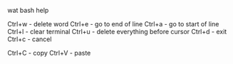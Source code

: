 wat bash help

Ctrl+w - delete word
Ctrl+e - go to end of line
Ctrl+a - go to start of line
Ctrl+l - clear terminal
Ctrl+u - delete everything before cursor
Ctrl+d - exit
Ctrl+c - cancel

Ctrl+C - copy
Ctrl+V - paste

